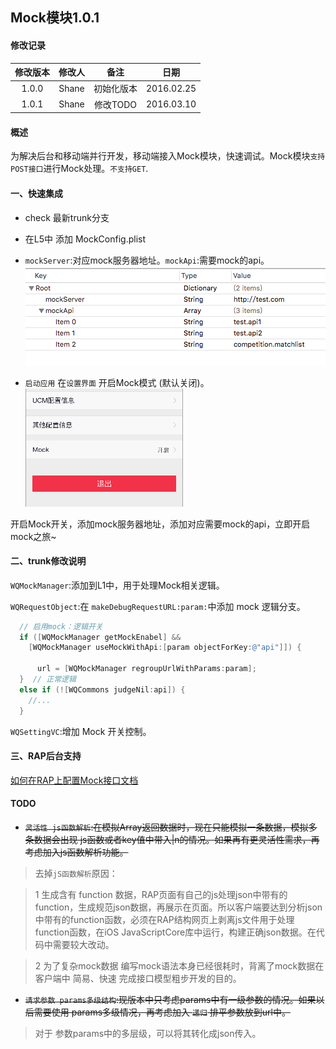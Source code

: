 ## Mock模块1.0.1

#### 修改记录
修改版本 | 修改人    |     备注    | 日期
:-----: | :------: | :--------: | :-----------:
1.0.0   | Shane    | 初始化版本   |2016.02.25
1.0.1   | Shane    | 修改TODO    |2016.03.10

#### 概述
为解决后台和移动端并行开发，移动端接入Mock模块，快速调试。Mock模块`支持POST接口`进行Mock处理。`不支持GET`.

#### 一、快速集成
*  check 最新trunk分支
*  在L5中 添加 MockConfig.plist  
*  `mockServer`:对应mock服务器地址。`mockApi`:需要mock的api。  
  ![c1-1](https://raw.githubusercontent.com/Shanesun/SSBlog/master/picture/c1_1.png)

*  `启动应用` 在`设置界面` 开启Mock模式 (默认关闭)。  
![c1-3](https://raw.githubusercontent.com/Shanesun/SSBlog/master/picture/c1_4.png)


开启Mock开关，添加mock服务器地址，添加对应需要mock的api，立即开启mock之旅~

#### 二、trunk修改说明
`WQMockManager`:添加到L1中，用于处理Mock相关逻辑。

`WQRequestObject`:在 `makeDebugRequestURL:param:`中添加 mock 逻辑分支。
```objective-c
  // 启用mock：逻辑开关
  if ([WQMockManager getMockEnabel] &&
    [WQMockManager useMockWithApi:[param objectForKey:@"api"]]) {

      url = [WQMockManager regroupUrlWithParams:param];
  }  // 正常逻辑
  else if (![WQCommons judgeNil:api]) {
    //...
  }
```
`WQSettingVC`:增加 Mock 开关控制。

#### 三、RAP后台支持

   [如何在RAP上配置Mock接口文档](http://doc.anzogame.com/xwiki/bin/view/后台研发/Material/Coordination+Develop+And+RAP+Using/?srid=RboHwRp2)


#### TODO
 * ~~`灵活性 js函数解析`:在模拟Array返回数据时，现在只能模拟一条数据，模拟多条数据会出现 js函数或者key值中带入|n的情况。如果再有更灵活性需求，再考虑加入js函数解析功能。~~  

 > 去掉`jS函数解析`原因：

 > 1 生成含有 function 数据，RAP页面有自己的js处理json中带有的function，生成规范json数据，再展示在页面。所以客户端要达到分析json中带有的function函数，必须在RAP结构网页上剥离js文件用于处理function函数，在iOS JavaScriptCore库中运行，构建正确json数据。在代码中需要较大改动。

 > 2 为了复杂mock数据 编写mock语法本身已经很耗时，背离了mock数据在客户端中 简易、快速 完成接口模型粗步开发的目的。

 * ~~`请求参数 params多级结构`:现版本中只考虑params中有一级参数的情况。如果以后需要使用 params多级情况，再考虑加入 `递归` 排平参数放到url中。~~  

 > 对于 参数params中的多层级，可以将其转化成json传入。
